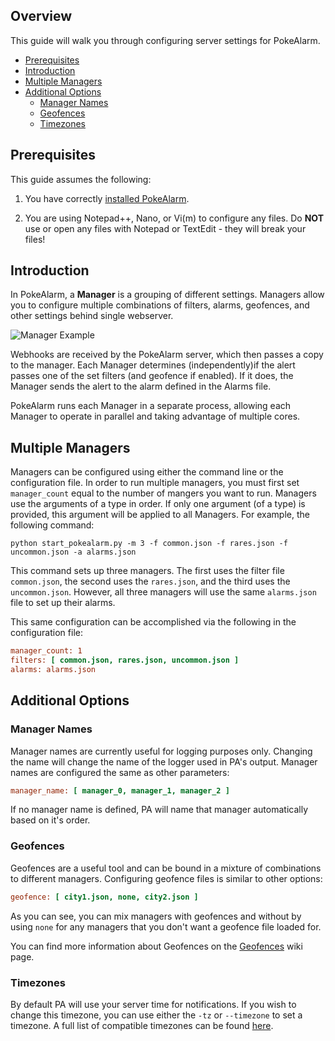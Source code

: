 ## Overview

This guide will walk you through configuring server settings for PokeAlarm.

* [Prerequisites](#prerequisites)
* [Introduction](#introduction)
* [Multiple Managers](#multiple-managers)
* [Additional Options](#additional-options)
  * [Manager Names](#manager-names)
  * [Geofences](#geofences)
  * [Timezones](#timezones)

## Prerequisites

This guide assumes the following:

1. You have correctly [installed PokeAlarm](installation).

2. You are using Notepad++, Nano, or Vi(m) to configure any files. Do **NOT**
use or open any files with Notepad or TextEdit - they will break your files!

## Introduction

In PokeAlarm, a **Manager** is a grouping of different settings. Managers
allow you to configure multiple combinations of filters, alarms, geofences,
and other settings behind single webserver.

![Manager Example](images/v3_overview.png)

Webhooks are received by the PokeAlarm server, which then passes a copy to the
manager. Each Manager determines (independently)if the alert passes one of the
set filters (and geofence if enabled). If it does, the Manager sends the alert
to the alarm defined in the Alarms file.

PokeAlarm runs each Manager in a separate process, allowing each Manager to
operate in parallel and taking advantage of multiple cores.

## Multiple Managers

Managers can be configured using either the command line or the configuration
file. In order to run multiple managers, you must first set `manager_count`
equal to the number of mangers you want to run. Managers use the arguments of
a type in order. If only one argument (of a type) is provided, this argument
will be applied to all Managers. For example, the following command:

```
python start_pokealarm.py -m 3 -f common.json -f rares.json -f uncommon.json -a alarms.json
```

This command sets up three managers. The first uses the filter file
`common.json`, the second uses the `rares.json`, and the third uses the
`uncommon.json`. However, all three managers will use the same `alarms.json`
file to set up their alarms.

This same configuration can be accomplished via the following in the configuration file:

```ini
manager_count: 1
filters: [ common.json, rares.json, uncommon.json ]
alarms: alarms.json
```

## Additional Options

### Manager Names

Manager names are currently useful for logging purposes only. Changing the name
will change the name of the logger used in PA's output. Manager names are
configured the same as other parameters:

```ini
manager_name: [ manager_0, manager_1, manager_2 ]
```

If no manager name is defined, PA will name that manager automatically based on
it's order.

### Geofences

Geofences are a useful tool and can be bound in a mixture of combinations to
different managers. Configuring geofence files is similar to other options:

```ini
geofence: [ city1.json, none, city2.json ]
```

As you can see, you can mix managers with geofences and without by using `none`
for any managers that you don't want a geofence file loaded for.

You can find more information about Geofences on the [Geofences](geofences)
wiki page.

### Timezones

By default PA will use your server time for notifications. If you wish to
change this timezone, you can use either the `-tz` or `--timezone` to set a
timezone. A full list of compatible timezones can be found [here](https://en.wikipedia.org/wiki/List_of_tz_database_time_zones).
